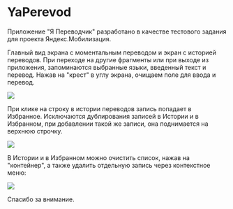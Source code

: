 # YaPerevod
Приложение "Я Переводчик" разработано в качестве тестового задания для проекта Яндекс.Мобилизация.

Главный вид экрана с моментальным переводом и экран с историей переводов. При переходе на другие фрагменты или при выходе из приложения, запоминаются выбранные языки, введенный текст и перевод. Нажав на "крест" в углу экрана, очищаем поле для ввода и перевод.

![](https://github.com/Gluk87/YaPerevod/blob/master/screen/screen1.png)

При клике на строку в истории переводов запись попадает в Избранное. Исключаются дублирования записей в Истории и в Избранном, при добавлении такой же записи, она поднимается на верхнюю строчку.

![](https://github.com/Gluk87/YaPerevod/blob/master/screen/screen2.png)

В Истории и в Избранном можно очистить список, нажав на "контейнер", а также удалить отдельную запись через контекстное меню:

![](https://github.com/Gluk87/YaPerevod/blob/master/screen/screen3.png)

Спасибо за внимание.
